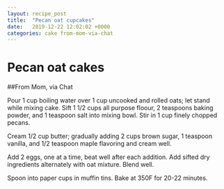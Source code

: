```yaml
---
layout: recipe_post
title:  "Pecan oat cupcakes"
date:   2019-12-22 12:02:02 +0000
categories: cake from-mom-via-chat
---
```


# Pecan oat cakes
##From Mom, via Chat

Pour 1 cup boiling water over 1 cup uncooked and rolled oats; let stand while mixing cake. Sift 1 1/2 cups all purpose floour, 2 teaspoons baking powder, and 1 teaspoon salt into mixing bowl. Stir in 1 cup finely chopped pecans.


Cream 1/2 cup butter; gradually adding 2 cups brown sugar, 1 teaspoon vanilla, and 1/2 teaspoon maple flavoring and cream well.


Add 2 eggs, one at a time, beat well after each addition. Add sifted dry ingredients alternately with oat mixture. Blend well.


Spoon into paper cups in muffin tins. Bake at 350F for 20-22 minutes.
